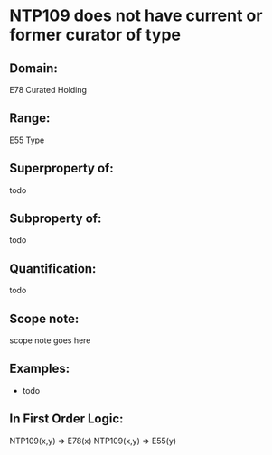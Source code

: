 # NTP109 does not have current or former curator of type

## Domain: 

E78 Curated Holding

## Range: 

E55 Type

## Superproperty of: 

todo

## Subproperty of: 

todo

## Quantification: 

todo

## Scope note: 

scope note goes here

## Examples: 

* todo

## In First Order Logic: 

NTP109(x,y) ⇒ E78(x)
NTP109(x,y) ⇒ E55(y)

